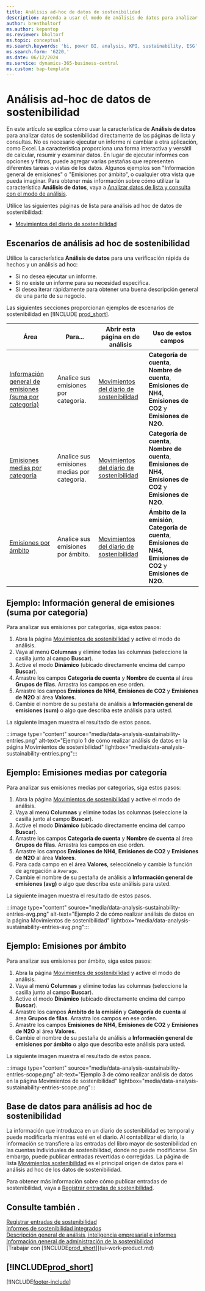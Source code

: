 ```yaml
---
title: Análisis ad-hoc de datos de sostenibilidad
description: Aprenda a usar el modo de análisis de datos para analizar datos de sostenibilidad.
author: brentholtorf
ms.author: kepontop
ms.reviewer: bholtorf
ms.topic: conceptual
ms.search.keywords: 'bi, power BI, analysis, KPI, sustainability, ESG'
ms.search.form: '6220,'
ms.date: 06/12/2024
ms.service: dynamics-365-business-central
ms.custom: bap-template
---
```


# Análisis ad-hoc de datos de sostenibilidad

En este artículo se explica cómo usar la característica de **Análisis de datos** para analizar datos de sostenibilidad directamente de las páginas de lista y consultas. No es necesario ejecutar un informe ni cambiar a otra aplicación, como Excel. La característica proporciona una forma interactiva y versátil de calcular, resumir y examinar datos. En lugar de ejecutar informes con opciones y filtros, puede agregar varias pestañas que representen diferentes tareas o vistas de los datos. Algunos ejemplos son "Información general de emisiones" o "Emisiones por ámbito", o cualquier otra vista que pueda imaginar. Para obtener más información sobre cómo utilizar la característica **Análisis de datos**, vaya a [Analizar datos de lista y consulta con el modo de análisis](analysis-mode.md).

Utilice las siguientes páginas de lista para análisis ad hoc de datos de sostenibilidad:

- [Movimientos del diario de sostenibilidad](https://businesscentral.dynamics.com/?page=6220)

## Escenarios de análisis ad hoc de sostenibilidad

Utilice la característica **Análisis de datos** para una verificación rápida de hechos y un análisis ad hoc:

- Si no desea ejecutar un informe.
- Si no existe un informe para su necesidad específica.
- Si desea iterar rápidamente para obtener una buena descripción general de una parte de su negocio.

Las siguientes secciones proporcionan ejemplos de escenarios de sostenibilidad en [!INCLUDE [prod_short](includes/prod_short.md)].

| Área | Para... | Abrir esta página en de análisis | Uso de estos campos |
| ---- | ----- | ------------------------------- |------------------- |
| [Información general de emisiones (suma por categoría)](#example-emission-overview-sum-by-category) | Analice sus emisiones por categoría. | [Movimientos del diario de sostenibilidad](https://businesscentral.dynamics.com/?page=6220) | **Categoría de cuenta**, **Nombre de cuenta**, **Emisiones de NH4**, **Emisiones de CO2** y **Emisiones de N2O**.|
| [Emisiones medias por categoría](#example-average-emissions-by-category) | Analice sus emisiones medias por categoría. | [Movimientos del diario de sostenibilidad](https://businesscentral.dynamics.com/?page=6220) | **Categoría de cuenta**, **Nombre de cuenta**, **Emisiones de NH4**, **Emisiones de CO2** y **Emisiones de N2O**.|
| [Emisiones por ámbito](#example-emissions-by-scope) | Analice sus emisiones por ámbito. | [Movimientos del diario de sostenibilidad](https://businesscentral.dynamics.com/?page=6220) | **Ámbito de la emisión**, **Categoría de cuenta**, **Emisiones de NH4**, **Emisiones de CO2** y **Emisiones de N2O**.|

## Ejemplo: Información general de emisiones (suma por categoría)

Para analizar sus emisiones por categorías, siga estos pasos:

1. Abra la página [Movimientos de sostenibilidad](https://businesscentral.dynamics.com/?page=6220) y active el modo de análisis.
1. Vaya al menú **Columnas** y elimine todas las columnas (seleccione la casilla junto al campo **Buscar**).
1. Active el modo **Dinámico** (ubicado directamente encima del campo **Buscar**).
1. Arrastre los campos **Categoría de cuenta** y **Nombre de cuenta** al área **Grupos de filas**. Arrastra los campos en ese orden.
1. Arrastre los campos **Emisiones de NH4**, **Emisiones de CO2** y **Emisiones de N2O** al área **Valores**.
1. Cambie el nombre de su pestaña de análisis a **Información general de emisiones (sum)** o algo que describa este análisis para usted.

La siguiente imagen muestra el resultado de estos pasos.

:::image type="content" source="media/data-analysis-sustainability-entries.png" alt-text="Ejemplo 1 de cómo realizar análisis de datos en la página Movimientos de sostenibilidad" lightbox="media/data-analysis-sustainability-entries.png":::

## Ejemplo: Emisiones medias por categoría

Para analizar sus emisiones medias por categorías, siga estos pasos:

1. Abra la página [Movimientos de sostenibilidad](https://businesscentral.dynamics.com/?page=6220) y active el modo de análisis.
1. Vaya al menú **Columnas** y elimine todas las columnas (seleccione la casilla junto al campo **Buscar**).
1. Active el modo **Dinámico** (ubicado directamente encima del campo **Buscar**).
1. Arrastre los campos **Categoría de cuenta** y **Nombre de cuenta** al área **Grupos de filas**. Arrastra los campos en ese orden.
1. Arrastre los campos **Emisiones de NH4**, **Emisiones de CO2** y **Emisiones de N2O** al área **Valores**.
1. Para cada campo en el área **Valores**, selecciónelo y cambie la función de agregación a `Average`.
1. Cambie el nombre de su pestaña de análisis a **Información general de emisiones (avg)** o algo que describa este análisis para usted.

La siguiente imagen muestra el resultado de estos pasos.

:::image type="content" source="media/data-analysis-sustainability-entries-avg.png" alt-text="Ejemplo 2 de cómo realizar análisis de datos en la página Movimientos de sostenibilidad" lightbox="media/data-analysis-sustainability-entries-avg.png":::

## Ejemplo: Emisiones por ámbito

Para analizar sus emisiones por ámbito, siga estos pasos:

1. Abra la página [Movimientos de sostenibilidad](https://businesscentral.dynamics.com/?page=6220) y active el modo de análisis.
1. Vaya al menú **Columnas** y elimine todas las columnas (seleccione la casilla junto al campo **Buscar**).
1. Active el modo **Dinámico** (ubicado directamente encima del campo **Buscar**).
1. Arrastre los campos **Ámbito de la emisión** y **Categoría de cuenta** al área **Grupos de filas**. Arrastra los campos en ese orden.
1. Arrastre los campos **Emisiones de NH4**, **Emisiones de CO2** y **Emisiones de N2O** al área **Valores**.
1. Cambie el nombre de su pestaña de análisis a **Información general de emisiones por ámbito** o algo que describa este análisis para usted.

La siguiente imagen muestra el resultado de estos pasos.

:::image type="content" source="media/data-analysis-sustainability-entries-scope.png" alt-text="Ejemplo 3 de cómo realizar análisis de datos en la página Movimientos de sostenibilidad" lightbox="media/data-analysis-sustainability-entries-scope.png":::

## Base de datos para análisis ad hoc de sostenibilidad

La información que introduzca en un diario de sostenibilidad es temporal y puede modificarla mientras esté en el diario. Al contabilizar el diario, la información se transfiere a las entradas del libro mayor de sostenibilidad en las cuentas individuales de sostenibilidad, donde no puede modificarse. Sin embargo, puede publicar entradas revertidas o corregidas. La página de lista [Movimientos sostenibilidad](https://businesscentral.dynamics.com/?page=6220) es el principal origen de datos para el análisis ad hoc de los datos de sostenibilidad.

Para obtener más información sobre cómo publicar entradas de sostenibilidad, vaya a [Registrar entradas de sostenibilidad](finance-sustainability-journal.md).

## Consulte también .

[Registrar entradas de sostenibilidad](finance-sustainability-journal.md)  
[Informes de sostenibilidad integrados](sustainability-reports.md)   
[Descripción general de análisis, inteligencia empresarial e informes](reports-bi-reporting.md)  
[Información general de administración de la sostenibilidad](finance-manage-sustainability.md)   
[Trabajar con [!INCLUDE[prod_short](includes/prod_short.md)]](ui-work-product.md)  

## [!INCLUDE[prod_short](includes/free_trial_md.md)]  

[!INCLUDE[footer-include](includes/footer-banner.md)]
